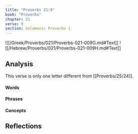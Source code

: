 ```yaml
---
title: "Proverbs 21:9"
book: "Proverbs"
chapter: 21
verse: 9
section: Solomonic Proverbs 1
---
```

![[/Greek/Proverbs/021/Proverbs-021-009G.md#Text]]
![[/Hebrew/Proverbs/021/Proverbs-021-009H.md#Text]]

## Analysis

This verse is only one letter different from [[Proverbs/25/24]].

#### Words

#### Phrases

#### Concepts

## Reflections
